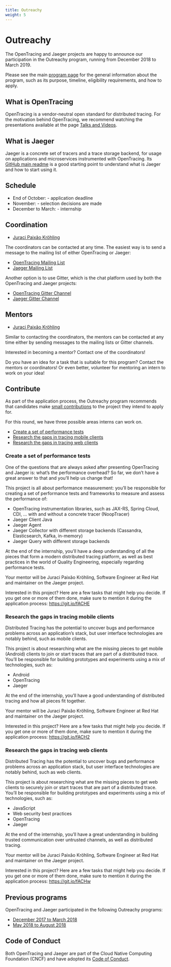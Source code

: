 ```yaml
---
title: Outreachy
weight: 5
---
```


# Outreachy

The OpenTracing and Jaeger projects are happy to announce our participation in the Outreachy program, running
from December 2018 to March 2019. 

Please see the main [program page](https://outreachy.org) for the general information about the program, such
as its purpose, timeline, eligibility requirements, and how to apply.

## What is OpenTracing

OpenTracing is a vendor-neutral open standard for distributed tracing. For the motivation behind OpenTracing,
we recommend watching the presentations available at the page [Talks and Videos](/media).

## What is Jaeger

Jaeger is a concrete set of tracers and a trace storage backend, for usage on applications and microservices
instrumented with OpenTracing. Its [GitHub main readme](https://github.com/jaegertracing/jaeger) is a good
starting point to understand what is Jaeger and how to start using it.

## Schedule
- End of October: - application deadline
- November: - selection decisions are made
- December to March: - internship

## Coordination

* [Juraci Paixão Kröhling](https://github.com/jpkrohling)

The coordinators can be contacted at any time. The easiest way is to send a message to the mailing list of either
OpenTracing or Jaeger:

* [OpenTracing Mailing List](https://groups.google.com/forum/#!forum/opentracing)
* [Jaeger Mailing List](https://groups.google.com/forum/#!forum/jaeger-tracing)

Another option is to use Gitter, which is the chat platform used by both the OpenTracing and Jaeger projects:

* [OpenTracing Gitter Channel](http://gitter.im/opentracing/public)
* [Jaeger Gitter Channel](https://gitter.im/jaegertracing/Lobby)

## Mentors

* [Juraci Paixão Kröhling](https://github.com/jpkrohling)

Similar to contacting the coordinators, the mentors can be contacted at any time either by sending messages to
the mailing lists or Gitter channels.

Interested in becoming a mentor? Contact one of the coordinators!

Do you have an idea for a task that is suitable for this program? Contact the mentors or coordinators! Or
even better, volunteer for mentoring an intern to work on your idea!

## Contribute

As part of the application process, the Outreachy program recommends that candidates make 
[small contributions](https://www.outreachy.org/apply/make-contributions/) to the project they intend to apply for.

For this round, we have three possible areas interns can work on.

* [Create a set of performance tests](https://www.outreachy.org/december-2018-march-2019-outreachy-internships/communities/cncf-tracing/#create-a-set-of-performance-tests)
* [Research the gaps in tracing mobile clients](https://www.outreachy.org/december-2018-march-2019-outreachy-internships/communities/cncf-tracing/#research-the-gaps-in-tracing-mobile-clients)
* [Research the gaps in tracing web clients](https://www.outreachy.org/december-2018-march-2019-outreachy-internships/communities/cncf-tracing/#research-the-gaps-in-tracing-web-clients)

### Create a set of performance tests

One of the questions that are always asked after presenting OpenTracing and Jaeger is: what’s the performance overhead? So far, we don’t have a great answer to that and you’ll help us change that!

This project is all about performance measurement: you’ll be responsible for creating a set of performance tests and frameworks to measure and assess the performance of:

* OpenTracing instrumentation libraries, such as JAX-RS, Spring Cloud, CDI, …​ with and without a concrete tracer (NoopTracer)
* Jaeger Client Java
* Jaeger Agent
* Jaeger Collector with different storage backends (Cassandra, Elasticsearch, Kafka, in-memory)
* Jaeger Query with different storage backends

At the end of the internship, you’ll have a deep understanding of all the pieces that form a modern distributed tracing platform, as well as best practices in the world of Quality Engineering, especially regarding performance tests.

Your mentor will be Juraci Paixão Kröhling, Software Engineer at Red Hat and maintainer on the Jaeger project.

Interested in this project? Here are a few tasks that might help you decide. If you get one or more of them done, make sure to mention it during the application process: https://git.io/fACHE

### Research the gaps in tracing mobile clients

Distributed Tracing has the potential to uncover bugs and performance problems across an application’s stack, but user interface technologies are notably behind, such as mobile clients.

This project is about researching what are the missing pieces to get mobile (Android) clients to join or start traces that are part of a distributed trace. You’ll be responsible for building prototypes and experiments using a mix of technologies, such as:

* Android
* OpenTracing
* Jaeger

At the end of the internship, you’ll have a good understanding of distributed tracing and how all pieces fit together.

Your mentor will be Juraci Paixão Kröhling, Software Engineer at Red Hat and maintainer on the Jaeger project.

Interested in this project? Here are a few tasks that might help you decide. If you get one or more of them done, make sure to mention it during the application process: https://git.io/fACH2

### Research the gaps in tracing web clients

Distributed Tracing has the potential to uncover bugs and performance problems across an application stack, but user interface technologies are notably behind, such as web clients.

This project is about researching what are the missing pieces to get web clients to securely join or start traces that are part of a distributed trace. You’ll be responsible for building prototypes and experiments using a mix of technologies, such as:

* JavaScript
* Web security best practices
* OpenTracing
* Jaeger

At the end of the internship, you’ll have a great understanding in building trusted communication over untrusted channels, as well as distributed tracing.

Your mentor will be Juraci Paixão Kröhling, Software Engineer at Red Hat and maintainer on the Jaeger project.

Interested in this project? Here are a few tasks that might help you decide. If you get one or more of them done, make sure to mention it during the application process: https://git.io/fACHw

## Previous programs

OpenTracing and Jaeger participated in the following Outreachy programs:

* [December 2017 to March 2018](/get-involved/outreachy)
* [May 2018 to August 2018](/get-involved/outreachy)

## Code of Conduct

Both OpenTracing and Jaeger are part of the Cloud Native Computing Foundation (CNCF) and have adopted its
[Code of Conduct](https://github.com/cncf/foundation/blob/master/code-of-conduct.md).